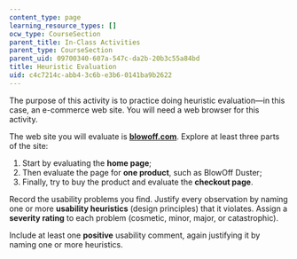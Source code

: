 ```yaml
---
content_type: page
learning_resource_types: []
ocw_type: CourseSection
parent_title: In-Class Activities
parent_type: CourseSection
parent_uid: 09700340-607a-547c-da2b-20b3c55a84bd
title: Heuristic Evaluation
uid: c4c7214c-abb4-3c6b-e3b6-0141ba9b2622
---
```


The purpose of this activity is to practice doing heuristic evaluation—in this case, an e-commerce web site. You will need a web browser for this activity.

The web site you will evaluate is [**blowoff.com**](http://www.blowoff.com). Explore at least three parts of the site:

1.  Start by evaluating the **home page**;
2.  Then evaluate the page for **one product**, such as BlowOff Duster;
3.  Finally, try to buy the product and evaluate the **checkout page**.

Record the usability problems you find. Justify every observation by naming one or more **usability heuristics** (design principles) that it violates. Assign a **severity rating** to each problem (cosmetic, minor, major, or catastrophic).

Include at least one **positive** usability comment, again justifying it by naming one or more heuristics.